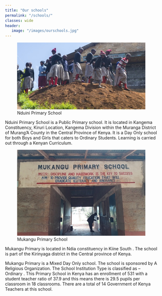 ```yaml
---
title: "Our schools"
permalink: "/schools/"
classes: wide
header:
   image: "/images/ourschools.jpg"
---
```


<figure>
    <a href="/images/school1.jpg"><img src="/images/school1.jpg"></a>
    <figcaption>Nduini Primary School</figcaption>
</figure>
<p>
Nduini Primary School is a Public Primary school. It is located in Kangema Constituency, Kiruri Location, Kangema Division within the Muranga District of Murang’A County in the Central Province of Kenya. It is a Day Only school for both Boys and Girls that caters to Ordinary Students. Learning is carried out through a Kenyan Curriculum.
</p>

<figure>
    <a href="/images/school2.jpg"><img src="/images/school2.jpg"></a>
    <figcaption>Mukangu Primary School</figcaption>
</figure>
<p>
Mukangu Primary is located in Ndia constituency in Kiine South . The school is part of the Kirinyaga district in the Central province of Kenya.

Mukangu Primary is a Mixed Day Only school. The school is sponsored by A Religious Organization. The School Institution Type is classified as – Ordinary . This Primary School in Kenya has an enrollment of 531 with a student teacher ratio of 37.9 and this means there is 29.5 pupils per classroom in 18 classrooms. There are a total of 14 Government of Kenya Teachers at this school.
</p>